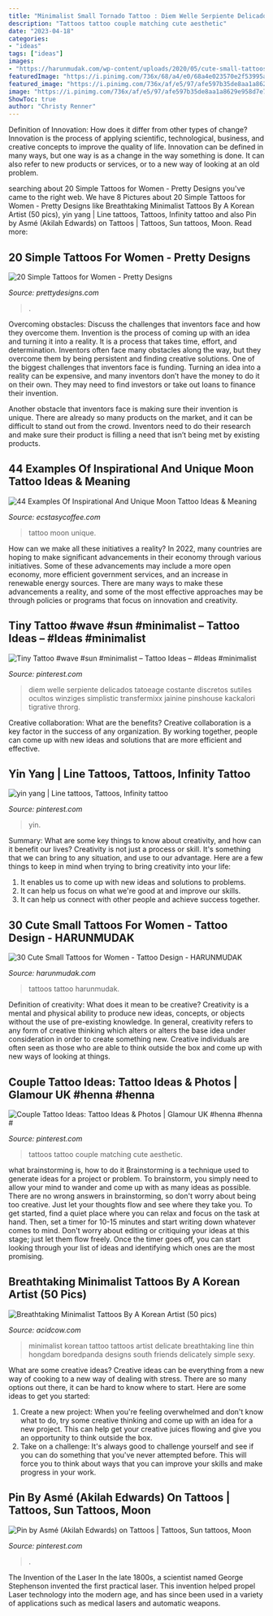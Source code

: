 ```yaml
---
title: "Minimalist Small Tornado Tattoo : Diem Welle Serpiente Delicados Tatoeage Costante Discretos Sutiles Ocultos Winziges Simplistic Transfermixx Jainine Pinshouse Kackalori Tigrative Throrg"
description: "Tattoos tattoo couple matching cute aesthetic"
date: "2023-04-18"
categories:
- "ideas"
tags: ["ideas"]
images:
- "https://harunmudak.com/wp-content/uploads/2020/05/cute-small-tattoos-5-702x1024.jpg"
featuredImage: "https://i.pinimg.com/736x/68/a4/e0/68a4e023570e2f53995a9f8813451458.jpg"
featured_image: "https://i.pinimg.com/736x/af/e5/97/afe597b35de8aa1a8629e958d7e799b2.jpg"
image: "https://i.pinimg.com/736x/af/e5/97/afe597b35de8aa1a8629e958d7e799b2.jpg"
ShowToc: true
author: "Christy Renner"
---
```



Definition of Innovation: How does it differ from other types of change?
Innovation is the process of applying scientific, technological, business, and creative concepts to improve the quality of life. Innovation can be defined in many ways, but one way is as a change in the way something is done. It can also refer to new products or services, or to a new way of looking at an old problem.

	

		
searching about 20 Simple Tattoos for Women - Pretty Designs you've came to the right web. We have 8 Pictures about 20 Simple Tattoos for Women - Pretty Designs like Breathtaking Minimalist Tattoos By A Korean Artist (50 pics), yin yang | Line tattoos, Tattoos, Infinity tattoo and also Pin by Asmé (Akilah Edwards) on Tattoos | Tattoos, Sun tattoos, Moon. Read more:
		
    
## 20 Simple Tattoos For Women - Pretty Designs

<img loading=lazy src="http://www.prettydesigns.com/wp-content/uploads/2015/08/20-simple-tattoos-for-women17.jpg" onerror="this.onerror=null;this.src='https://tse1.mm.bing.net/th?id=OIP.MXoLmHwggNeyOPSebf6bGgHaLs&amp;pid=15.1';" alt="20 Simple Tattoos for Women - Pretty Designs">

_Source: prettydesigns.com_

>. 

	

Overcoming obstacles: Discuss the challenges that inventors face and how they overcome them.
Invention is the process of coming up with an idea and turning it into a reality. It is a process that takes time, effort, and determination. Inventors often face many obstacles along the way, but they overcome them by being persistent and finding creative solutions.
One of the biggest challenges that inventors face is funding. Turning an idea into a reality can be expensive, and many inventors don’t have the money to do it on their own. They may need to find investors or take out loans to finance their invention.

Another obstacle that inventors face is making sure their invention is unique. There are already so many products on the market, and it can be difficult to stand out from the crowd. Inventors need to do their research and make sure their product is filling a need that isn’t being met by existing products.

    
## 44 Examples Of Inspirational And Unique Moon Tattoo Ideas &amp; Meaning

<img loading=lazy src="https://i2.wp.com/www.ecstasycoffee.com/wp-content/uploads/2017/03/moontattoo-blackandwhite-watercolor-fascinatingartpiece-iloveit.jpg?resize=640%2C640" onerror="this.onerror=null;this.src='https://tse4.mm.bing.net/th?id=OIP.r5sKRM5JtF-NrdLTBavnBwHaHa&amp;pid=15.1';" alt="44 Examples Of Inspirational And Unique Moon Tattoo Ideas &amp; Meaning">

_Source: ecstasycoffee.com_

>tattoo moon unique. 

	

How can we make all these initiatives a reality?
In 2022, many countries are hoping to make significant advancements in their economy through various initiatives. Some of these advancements may include a more open economy, more efficient government services, and an increase in renewable energy sources. There are many ways to make these advancements a reality, and some of the most effective approaches may be through policies or programs that focus on innovation and creativity.

    
## Tiny Tattoo #wave #sun #minimalist – Tattoo Ideas – #Ideas #minimalist

<img loading=lazy src="https://i.pinimg.com/736x/68/a4/e0/68a4e023570e2f53995a9f8813451458.jpg" onerror="this.onerror=null;this.src='https://tse4.mm.bing.net/th?id=OIP.88Jl9p9-URPz91R1HqU8FgHaJ4&amp;pid=15.1';" alt="Tiny Tattoo #wave #sun #minimalist – Tattoo Ideas – #Ideas #minimalist">

_Source: pinterest.com_

>diem welle serpiente delicados tatoeage costante discretos sutiles ocultos winziges simplistic transfermixx jainine pinshouse kackalori tigrative throrg. 

	

Creative collaboration: What are the benefits?
Creative collaboration is a key factor in the success of any organization. By working together, people can come up with new ideas and solutions that are more efficient and effective.

    
## Yin Yang | Line Tattoos, Tattoos, Infinity Tattoo

<img loading=lazy src="https://i.pinimg.com/736x/5c/60/b5/5c60b5242645f23051a8d35fc8ae1ba7--yin-yang.jpg" onerror="this.onerror=null;this.src='https://tse3.mm.bing.net/th?id=OIP.Gsvo4etMC4kk_WZgCBrCagHaJ3&amp;pid=15.1';" alt="yin yang | Line tattoos, Tattoos, Infinity tattoo">

_Source: pinterest.com_

>yin. 

	

Summary: What are some key things to know about creativity, and how can it benefit our lives?
Creativity is not just a process or skill. It's something that we can bring to any situation, and use to our advantage. Here are a few things to keep in mind when trying to bring creativity into your life:
1. It enables us to come up with new ideas and solutions to problems.
2. It can help us focus on what we're good at and improve our skills.
3. It can help us connect with other people and achieve success together.

    
## 30 Cute Small Tattoos For Women - Tattoo Design - HARUNMUDAK

<img loading=lazy src="https://harunmudak.com/wp-content/uploads/2020/05/cute-small-tattoos-5-702x1024.jpg" onerror="this.onerror=null;this.src='https://tse3.mm.bing.net/th?id=OIP.UMJrncsGs81_BocabQ1_zAHaKz&amp;pid=15.1';" alt="30 Cute Small Tattoos for Women - Tattoo Design - HARUNMUDAK">

_Source: harunmudak.com_

>tattoos tattoo harunmudak. 

	

Definition of creativity: What does it mean to be creative?
Creativity is a mental and physical ability to produce new ideas, concepts, or objects without the use of pre-existing knowledge. In general, creativity refers to any form of creative thinking which alters or alters the base idea under consideration in order to create something new. Creative individuals are often seen as those who are able to think outside the box and come up with new ways of looking at things.

    
## Couple Tattoo Ideas: Tattoo Ideas &amp; Photos | Glamour UK #henna #henna #

<img loading=lazy src="https://i.pinimg.com/736x/6e/d2/a4/6ed2a48776e80b3a0535cd9b31930af5.jpg" onerror="this.onerror=null;this.src='https://tse1.mm.bing.net/th?id=OIP._4hUkFHMEaMejPYa9vq77QHaHa&amp;pid=15.1';" alt="Couple Tattoo Ideas: Tattoo Ideas &amp; Photos | Glamour UK #henna #henna #">

_Source: pinterest.com_

>tattoos tattoo couple matching cute aesthetic. 

	

what brainstorming is, how to do it
Brainstorming is a technique used to generate ideas for a project or problem. To brainstorm, you simply need to allow your mind to wander and come up with as many ideas as possible. There are no wrong answers in brainstorming, so don't worry about being too creative. Just let your thoughts flow and see where they take you.
To get started, find a quiet place where you can relax and focus on the task at hand. Then, set a timer for 10-15 minutes and start writing down whatever comes to mind. Don't worry about editing or critiquing your ideas at this stage; just let them flow freely. Once the timer goes off, you can start looking through your list of ideas and identifying which ones are the most promising.

    
## Breathtaking Minimalist Tattoos By A Korean Artist (50 Pics)

<img loading=lazy src="https://cdn.acidcow.com/pics/20160926/minimalist_tattoos_36.jpg" onerror="this.onerror=null;this.src='https://tse1.mm.bing.net/th?id=OIP.GI7Di4juT8rCk7iI2FietQHaHa&amp;pid=15.1';" alt="Breathtaking Minimalist Tattoos By A Korean Artist (50 pics)">

_Source: acidcow.com_

>minimalist korean tattoo tattoos artist delicate breathtaking line thin hongdam boredpanda designs south friends delicately simple sexy. 

	

What are some creative ideas?
Creative ideas can be everything from a new way of cooking to a new way of dealing with stress. There are so many options out there, it can be hard to know where to start. Here are some ideas to get you started: 
1. Create a new project: When you're feeling overwhelmed and don't know what to do, try some creative thinking and come up with an idea for a new project. This can help get your creative juices flowing and give you an opportunity to think outside the box.
2. Take on a challenge: It's always good to challenge yourself and see if you can do something that you've never attempted before. This will force you to think about ways that you can improve your skills and make progress in your work. 

    
## Pin By Asmé (Akilah Edwards) On Tattoos | Tattoos, Sun Tattoos, Moon

<img loading=lazy src="https://i.pinimg.com/736x/af/e5/97/afe597b35de8aa1a8629e958d7e799b2.jpg" onerror="this.onerror=null;this.src='https://tse3.mm.bing.net/th?id=OIP.CUBq4w0L6J5Gk4HVBjsgxwHaKL&amp;pid=15.1';" alt="Pin by Asmé (Akilah Edwards) on Tattoos | Tattoos, Sun tattoos, Moon">

_Source: pinterest.com_

>. 

	

The Invention of the Laser
In the late 1800s, a scientist named George Stephenson invented the first practical laser. This invention helped propel Laser technology into the modern age, and has since been used in a variety of applications such as medical lasers and automatic weapons.


